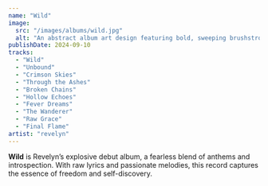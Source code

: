 ```yaml
---
name: "Wild"
image:
  src: "/images/albums/wild.jpg"
  alt: "An abstract album art design featuring bold, sweeping brushstrokes in crimson, deep violet, and gold with subtle guitar string patterns embedded, evoking raw energy and passion."
publishDate: 2024-09-10
tracks:
  - "Wild"
  - "Unbound"
  - "Crimson Skies"
  - "Through the Ashes"
  - "Broken Chains"
  - "Hollow Echoes"
  - "Fever Dreams"
  - "The Wanderer"
  - "Raw Grace"
  - "Final Flame"
artist: "revelyn"
---
```


**Wild** is Revelyn’s explosive debut album, a fearless blend of anthems and introspection. With raw lyrics and passionate melodies, this record captures the essence of freedom and self-discovery.

